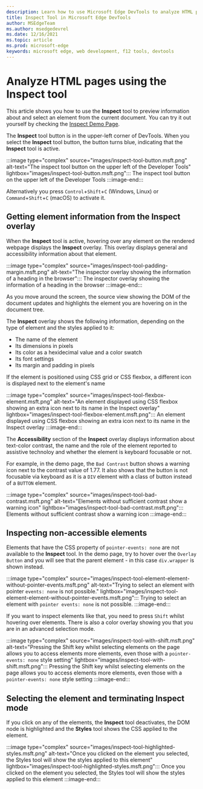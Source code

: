 ```yaml
---
description: Learn how to use Microsoft Edge DevTools to analyze HTML pages using the Inspect tool 
title: Inspect Tool in Microsoft Edge DevTools
author: MSEdgeTeam
ms.author: msedgedevrel
ms.date: 12/16/2021
ms.topic: article
ms.prod: microsoft-edge
keywords: microsoft edge, web development, f12 tools, devtools
---
```


# Analyze HTML pages using the Inspect tool 

This article shows you how to use the **Inspect** tool to preview information about and select an element from the current document. You can try it out yourself by checking the [Inspect Demo Page](https://microsoftedge.github.io/DevToolsSamples/inspector/inspector-demo.html).

The **Inspect** tool button is in the upper-left corner of DevTools.  When you select the **Inspect** tool button, the button turns blue, indicating that the **Inspect** tool is active.

:::image type="complex" source="images/inspect-tool-button.msft.png" alt-text="The inspect tool button on the upper left of the Developer Tools" lightbox="images/inspect-tool-button.msft.png":::
   The inspect tool button on the upper left of the Developer Tools
:::image-end:::

Alternatively you press `Control`+`Shift`+`C` (Windows, Linux) or `Command`+`Shift`+`C` (macOS) to activate it. 

## Getting element information from the Inspect overlay

When the **Inspect** tool is active, hovering over any element on the rendered webpage displays the **Inspect** overlay. This overlay displays general and accessibility information about that element.  

:::image type="complex" source="images/inspect-tool-padding-margin.msft.png" alt-text="The inspector overlay showing the information of a heading in the browser":::
   The inspector overlay showing the information of a heading in the browser
:::image-end:::

As you move around the screen, the source view showing the DOM of the document updates and highlights the element you are hovering on in the document tree. 

The **Inspect** overlay shows the following information, depending on the type of element and the styles applied to it:

* The name of the element
* Its dimensions in pixels
* Its color as a hexidecimal value and a color swatch
* Its font settings
* Its margin and padding in pixels

If the element is positioned using CSS grid or CSS flexbox, a different icon is displayed next to the element's name

:::image type="complex" source="images/inspect-tool-flexbox-element.msft.png" alt-text="An element displayed using CSS flexbox showing an extra icon next to its name in the Inspect overlay" lightbox="images/inspect-tool-flexbox-element.msft.png":::
   An element displayed using CSS flexbox showing an extra icon next to its name in the Inspect overlay
:::image-end:::

The **Accessibility** section of the **Inspect** overlay displays information about text-color contrast, the name and the role of the element reported to assistive technoloy and whether the element is keyboard focusable or not. 

For example, in the demo page, the `Bad Contrast` button shows a warning icon next to the contrast value of 1.77. It also shows that the button is not focusable via keyboard as it is a `DIV` element with a class of button instead of a `BUTTON` element.

:::image type="complex" source="images/inspect-tool-bad-contrast.msft.png" alt-text="Elements without sufficient contrast show a warning icon" lightbox="images/inspect-tool-bad-contrast.msft.png":::
   Elements without sufficient contrast show a warning icon
:::image-end:::

## Inspecting non-accessible elements

Elements that have the CSS property of `pointer-events: none` are not available to the **Inspect** tool. In the demo page, try to hover over the `Overlay Button` and you will see that the parent element - in this case `div.wrapper` is shown instead.

:::image type="complex" source="images/inspect-tool-element-element-without-pointer-events.msft.png" alt-text="Trying to select an element with pointer `events: none` is not possible." lightbox="images/inspect-tool-element-element-without-pointer-events.msft.png":::
   Trying to select an element with `pointer events: none` is not possible.
:::image-end:::

If you want to inspect elements like that, you need to press `Shift` whilst hovering over elements. There is also a color overlay showing you that you are in an advanced selection mode.

:::image type="complex" source="images/inspect-tool-with-shift.msft.png" alt-text="Pressing the Shift key whilst selecting elements on the page allows you to access elements more elements, even those with a `pointer-events: none` style setting" lightbox="images/inspect-tool-with-shift.msft.png":::
   Pressing the Shift key whilst selecting elements on the page allows you to access elements more elements, even those with a `pointer-events: none` style setting
:::image-end:::

## Selecting the element and terminating Inspect mode

If you click on any of the elements, the **Inspect** tool deactivates, the DOM node is highlighted and the **Styles** tool shows the CSS applied to the element.

:::image type="complex" source="images/inspect-tool-highlighted-styles.msft.png" alt-text="Once you clicked on the element you selected, the Styles tool will show the styles applied to this element" lightbox="images/inspect-tool-highlighted-styles.msft.png":::
   Once you clicked on the element you selected, the Styles tool will show the styles applied to this element
:::image-end:::